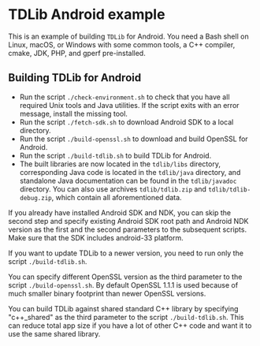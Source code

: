 # TDLib Android example

This is an example of building `TDLib` for Android.
You need a Bash shell on Linux, macOS, or Windows with some common tools, a C++ compiler, cmake, JDK, PHP, and gperf pre-installed.

## Building TDLib for Android

* Run the script `./check-environment.sh` to check that you have all required Unix tools and Java utilities. If the script exits with an error message, install the missing tool.
* Run the script `./fetch-sdk.sh` to download Android SDK to a local directory.
* Run the script `./build-openssl.sh` to download and build OpenSSL for Android.
* Run the script `./build-tdlib.sh` to build TDLib for Android.
* The built libraries are now located in the `tdlib/libs` directory, corresponding Java code is located in the `tdlib/java` directory, and standalone Java documentation can be found in the `tdlib/javadoc` directory. You can also use archives `tdlib/tdlib.zip` and `tdlib/tdlib-debug.zip`, which contain all aforementioned data.

If you already have installed Android SDK and NDK, you can skip the second step and specify existing Android SDK root path and Android NDK version as the first and the second parameters to the subsequent scripts. Make sure that the SDK includes android-33 platform.

If you want to update TDLib to a newer version, you need to run only the script `./build-tdlib.sh`.

You can specify different OpenSSL version as the third parameter to the script `./build-openssl.sh`. By default OpenSSL 1.1.1 is used because of much smaller binary footprint than newer OpenSSL versions.

You can build TDLib against shared standard C++ library by specifying "c++_shared" as the third parameter to the script `./build-tdlib.sh`. This can reduce total app size if you have a lot of other C++ code and want it to use the same shared library.
